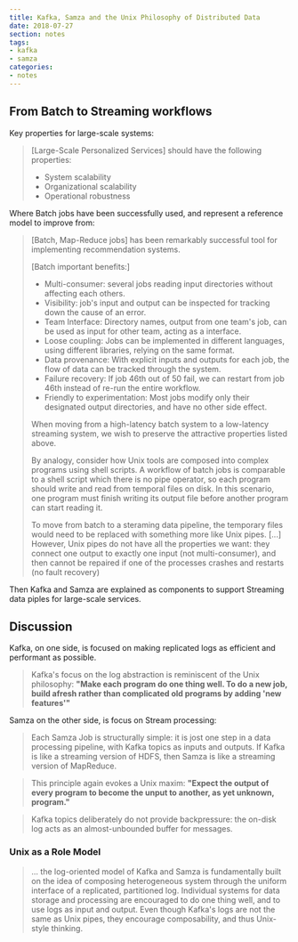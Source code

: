 ```yaml
---
title: Kafka, Samza and the Unix Philosophy of Distributed Data
date: 2018-07-27
section: notes
tags:
- kafka
- samza
categories:
- notes
---
```


<!--more-->

## From Batch to Streaming workflows

Key properties for large-scale systems:

> [Large-Scale Personalized Services] should have the following properties: 
>
> * System scalability
> * Organizational scalability
> * Operational robustness

Where Batch jobs have been successfully used, and represent a reference model to improve from:

> [Batch, Map-Reduce jobs] has been remarkably successful tool for implementing recommendation systems.
> 
> [Batch important benefits:]
>
> * Multi-consumer: several jobs reading input directories without affecting each others.
> * Visibility: job's input and output can be inspected for tracking down the cause of an error.
> * Team Interface: Directory names, output from one team's job, can be used as input for other team, acting as a interface.
> * Loose coupling: Jobs can be implemented in different languages, using different libraries, relying on the same format.
> * Data provenance: With explicit inputs and outputs for each job, the flow of data can be tracked through the system.
> * Failure recovery: If job 46th out of 50 fail, we can restart from job 46th instead of re-run the entire workflow.
> * Friendly to experimentation: Most jobs modify only their designated output directories, and have no other side effect.
>
>
> When moving from a high-latency batch system to a low-latency streaming system, we wish to preserve the attractive properties listed above.
>
> By analogy, consider how Unix tools are composed into complex programs using shell scripts. A workflow of batch jobs is comparable to a shell 
script which there is no pipe operator, so each program should write and read from temporal files on disk. In this scenario, one program must
finish writing its output file before another program can start reading it.
>
> To move from batch to a steraming data pipeline, the temporary files would need to be replaced with something more like Unix pipes.
> [...] However, Unix pipes do not have all the properties we want: they connect one output to exactly one input (not multi-consumer), and
> then cannot be repaired if one of the processes crashes and restarts (no fault recovery)

Then Kafka and Samza are explained as components to support Streaming data piples for large-scale services.

## Discussion

Kafka, on one side, is focused on making replicated logs as efficient and performant as possible.

> Kafka's focus on the log abstraction is reminiscent of the Unix philosophy: **"Make each program do one thing well. To do a new job, build
afresh rather than complicated old programs by adding 'new features'"**

Samza on the other side, is focus on Stream processing: 

> Each Samza Job is structurally simple: it is jost one step in a data processing pipeline, with Kafka topics as inputs and outputs. If Kafka is 
like a streaming version of HDFS, then Samza is like a streaming version of MapReduce.

> This principle again evokes a Unix maxim: **"Expect the output of every program to become the unput to another, as yet unknown, program."**

> Kafka topics deliberately do not provide backpressure: the on-disk log acts as an almost-unbounded buffer for messages.

### Unix as a Role Model

> ... the log-oriented model of Kafka and Samza is fundamentally built on the idea of composing heterogeneous system through the uniform interface
of a replicated, partitioned log.
> Individual systems for data storage and processing are encouraged to do one thing well, and to use logs as input and output. 
> Even though Kafka's logs are not the same as Unix pipes, they encourage composability, and thus Unix-style thinking.


